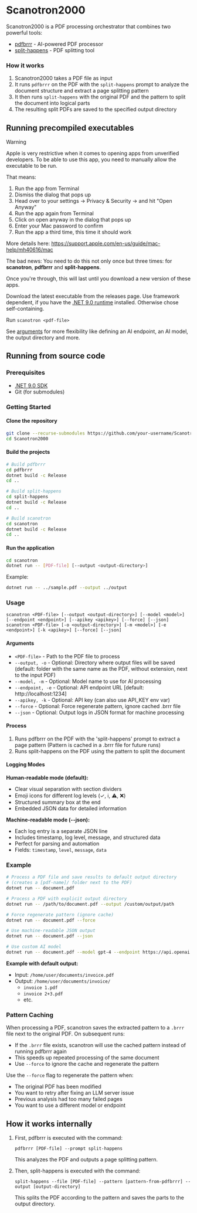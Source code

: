 # Scanotron2000

Scanotron2000 is a PDF processing orchestrator that combines two powerful tools:
- [pdfbrrr](https://github.com/awaescher/pdfbrrr) - AI-powered PDF processor
- [split-happens](https://github.com/awaescher/split-happens) - PDF splitting tool

### How it works

1. Scanotron2000 takes a PDF file as input
2. It runs `pdfbrrr` on the PDF with the `split-happens` prompt to analyze the document structure and extract a page splitting pattern
3. It then runs `split-happens` with the original PDF and the pattern to split the document into logical parts
4. The resulting split PDFs are saved to the specified output directory

## Running precompiled executables

> [!WARNING]
> Apple is very restrictive when it comes to opening apps from unverified developers. To be able to use this app, you need to manually allow the executable to be run.
>
> That means:
>   1. Run the app from Terminal
>   2. Dismiss the dialog that pops up
>   3. Head over to your settings → Privacy & Security → and hit "Open Anyway"
>   4. Run the app again from Terminal
>   5. Click on open anyway in the dialog that pops up
>   6. Enter your Mac password to confirm
>   7. Run the app a third time, this time it should work
>
> More details here: https://support.apple.com/en-us/guide/mac-help/mh40616/mac
>
> The bad news: You need to do this not only once but three times: for **scanotron**, **pdfbrrr** and **split-happens**.
>
> Once you're through, this will last until you download a new version of these apps.

Download the latest executable from the releases page. Use framework dependent, if you have the [.NET 9.0 runtime](https://dotnet.microsoft.com/en-us/download/dotnet/9.0) installed. Otherwise chose self-containing.

Run `scanotron <pdf-file>`

See [arguments](#arguments) for more flexibility like defining an AI endpoint, an AI model, the output directory and more.

## Running from source code

### Prerequisites

- [.NET 9.0 SDK](https://dotnet.microsoft.com/en-us/download/dotnet/9.0)
- Git (for submodules)

### Getting Started

#### Clone the repository

```bash
git clone --recurse-submodules https://github.com/your-username/Scanotron2000.git
cd Scanotron2000
```

#### Build the projects

```bash
# Build pdfbrrr
cd pdfbrrr
dotnet build -c Release
cd ..

# Build split-happens
cd split-happens
dotnet build -c Release
cd ..

# Build scanotron
cd scanotron
dotnet build -c Release
cd ..
```

#### Run the application

```bash
cd scanotron
dotnet run -- [PDF-file] [--output <output-directory>]
```

Example:
```bash
dotnet run -- ../sample.pdf --output ../output
```

### Usage

```
scanotron <PDF-file> [--output <output-directory>] [--model <model>] [--endpoint <endpoint>] [--apikey <apikey>] [--force] [--json]
scanotron <PDF-file> [-o <output-directory>] [-m <model>] [-e <endpoint>] [-k <apikey>] [--force] [--json]
```

#### Arguments

- `<PDF-file>` - Path to the PDF file to process
- `--output, -o` - Optional: Directory where output files will be saved (default: folder with the same name as the PDF, without extension, next to the input PDF)
- `--model, -m` - Optional: Model name to use for AI processing
- `--endpoint, -e` - Optional: API endpoint URL [default: http://localhost:1234]
- `--apikey, -k` - Optional: API key (can also use API_KEY env var)
- `--force` - Optional: Force regenerate pattern, ignore cached .brrr file
- `--json` - Optional: Output logs in JSON format for machine processing

#### Process

1. Runs pdfbrrr on the PDF with the 'split-happens' prompt to extract a page pattern
   (Pattern is cached in a .brrr file for future runs)
2. Runs split-happens on the PDF using the pattern to split the document

#### Logging Modes

**Human-readable mode (default):**
- Clear visual separation with section dividers
- Emoji icons for different log levels (✓, ℹ️, ⚠️, ❌)
- Structured summary box at the end
- Embedded JSON data for detailed information

**Machine-readable mode (--json):**
- Each log entry is a separate JSON line
- Includes timestamp, log level, message, and structured data
- Perfect for parsing and automation
- Fields: `timestamp`, `level`, `message`, `data`

### Example

```bash
# Process a PDF file and save results to default output directory
# (creates a [pdf-name]/ folder next to the PDF)
dotnet run -- document.pdf

# Process a PDF with explicit output directory
dotnet run -- /path/to/document.pdf --output /custom/output/path

# Force regenerate pattern (ignore cache)
dotnet run -- document.pdf --force

# Use machine-readable JSON output
dotnet run -- document.pdf --json

# Use custom AI model
dotnet run -- document.pdf --model gpt-4 --endpoint https://api.openai.com --apikey your-key
```

**Example with default output:**
- Input: `/home/user/documents/invoice.pdf`
- Output: `/home/user/documents/invoice/`
  - `invoice 1.pdf`
  - `invoice 2+3.pdf`
  - etc.

### Pattern Caching

When processing a PDF, scanotron saves the extracted pattern to a `.brrr` file next to the original PDF. On subsequent runs:
- If the `.brrr` file exists, scanotron will use the cached pattern instead of running pdfbrrr again
- This speeds up repeated processing of the same document
- Use `--force` to ignore the cache and regenerate the pattern

Use the `--force` flag to regenerate the pattern when:
- The original PDF has been modified
- You want to retry after fixing an LLM server issue
- Previous analysis had too many failed pages
- You want to use a different model or endpoint

## How it works internally

1. First, pdfbrrr is executed with the command:
   ```
   pdfbrrr [PDF-file] --prompt split-happens
   ```
   This analyzes the PDF and outputs a page splitting pattern.

2. Then, split-happens is executed with the command:
   ```
   split-happens --file [PDF-file] --pattern [pattern-from-pdfbrrr] --output [output-directory]
   ```
   This splits the PDF according to the pattern and saves the parts to the output directory.
